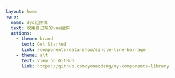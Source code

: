 ```yaml
---
layout: home
hero:
  name: dyc组件库
  text: 收集自己写的vue组件
  actions:
    - theme: brand
      text: Get Started
      link: /components/data-show/single-line-barrage
    - theme: alt
      text: View on GitHub
      link: https://github.com/yonecdeng/my-components-library
---
```


